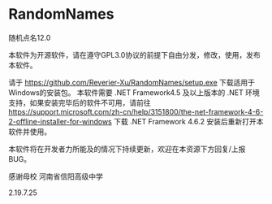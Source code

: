 # RandomNames
随机点名12.0

本软件为开源软件，请在遵守GPL3.0协议的前提下自由分发，修改，使用，发布本软件。

请于
https://github.com/Reverier-Xu/RandomNames/setup.exe
下载适用于Windows的安装包。
本软件需要 .NET Framework4.5 及以上版本的 .NET 环境支持，如果安装完毕后的软件不可用，请前往
https://support.microsoft.com/zh-cn/help/3151800/the-net-framework-4-6-2-offline-installer-for-windows
下载 .NET Framework 4.6.2 安装后重新打开本软件并使用。

本软件将在开发者力所能及的情况下持续更新，欢迎在本资源下方回复/上报BUG。

感谢母校 河南省信阳高级中学

2.19.7.25
